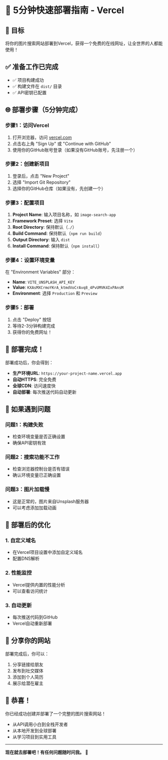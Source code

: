 # 🚀 5分钟快速部署指南 - Vercel

## 🎯 目标
将你的图片搜索网站部署到Vercel，获得一个免费的在线网址，让全世界的人都能使用！

## ✅ 准备工作已完成
- ✅ 项目构建成功
- ✅ 构建文件在 `dist/` 目录
- ✅ API密钥已配置

## 🌐 部署步骤（5分钟完成）

### 步骤1：访问Vercel
1. 打开浏览器，访问 [vercel.com](https://vercel.com)
2. 点击右上角 "Sign Up" 或 "Continue with GitHub"
3. 使用你的GitHub账号登录（如果没有GitHub账号，先注册一个）

### 步骤2：创建新项目
1. 登录后，点击 "New Project"
2. 选择 "Import Git Repository"
3. 选择你的GitHub仓库（如果没有，先创建一个）

### 步骤3：配置项目
1. **Project Name**: 输入项目名称，如 `image-search-app`
2. **Framework Preset**: 选择 `Vite`
3. **Root Directory**: 保持默认（`./`）
4. **Build Command**: 保持默认（`npm run build`）
5. **Output Directory**: 输入 `dist`
6. **Install Command**: 保持默认（`npm install`）

### 步骤4：设置环境变量
在 "Environment Variables" 部分：
- **Name**: `VITE_UNSPLASH_API_KEY`
- **Value**: `KXAsMXCrmoYKrA_ktmdVoCrAvq8_4PvUMVK4IxPAnsM`
- **Environment**: 选择 `Production` 和 `Preview`

### 步骤5：部署
1. 点击 "Deploy" 按钮
2. 等待2-3分钟构建完成
3. 获得你的免费网址！

## 🎉 部署完成！

部署成功后，你会得到：
- **生产环境URL**: `https://your-project-name.vercel.app`
- **自动HTTPS**: 完全免费
- **全球CDN**: 访问速度快
- **自动部署**: 每次推送代码自动更新

## 🔧 如果遇到问题

### 问题1：构建失败
- 检查环境变量是否正确设置
- 确保API密钥有效

### 问题2：搜索功能不工作
- 检查浏览器控制台是否有错误
- 确认环境变量已正确设置

### 问题3：图片加载慢
- 这是正常的，图片来自Unsplash服务器
- 可以考虑添加加载动画

## 🌟 部署后的优化

### 1. 自定义域名
- 在Vercel项目设置中添加自定义域名
- 配置DNS解析

### 2. 性能监控
- Vercel提供内置的性能分析
- 可以查看访问统计

### 3. 自动更新
- 每次推送代码到GitHub
- Vercel自动重新部署

## 📱 分享你的网站

部署完成后，你可以：
1. 分享链接给朋友
2. 发布到社交媒体
3. 添加到个人简历
4. 展示给潜在雇主

## 🎊 恭喜！

你已经成功创建并部署了一个完整的图片搜索网站！
- 从API调用小白到全栈开发者
- 从本地开发到全球部署
- 从学习项目到实用工具

---

**现在就去部署吧！有任何问题随时问我。** 🚀
